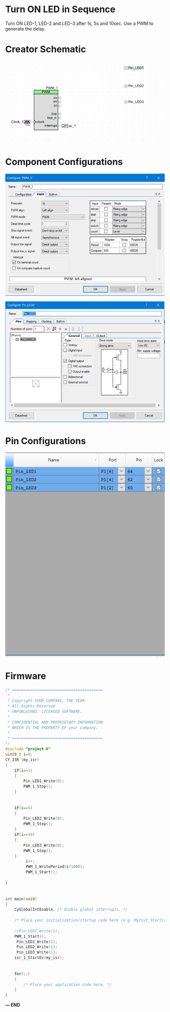# Turn ON LED in Sequence

Turn ON LED-1, LED-2 and LED-3 after 1s, 5s and 10sec. Use a PWM to generate the delay. 

# Creator Schematic

![Lab_Component.PNG](Lab_Component.png)

# Component Configurations

                                             

![PWM_Configuration.PNG](PWM_Configuration.png)

![LED Configuration.PNG](LED_Configuration.png)

# Pin Configurations

![Pin_Configuration.PNG](Pin_Configuration.png)

# Firmware

```c
/* ========================================
 *
 * Copyright YOUR COMPANY, THE YEAR
 * All Rights Reserved
 * UNPUBLISHED, LICENSED SOFTWARE.
 *
 * CONFIDENTIAL AND PROPRIETARY INFORMATION
 * WHICH IS THE PROPERTY OF your company.
 *
 * ========================================
*/
#include "project.h"
uint8_t i=0;
CY_ISR (my_isr)
{
    if(i==1)
    {
        Pin_LED1_Write(0);        
        PWM_1_Stop();
    }
    

    if(i==5)
    {
        Pin_LED2_Write(0);        
        PWM_1_Stop();
    }
    if(i==10)
    {
        Pin_LED3_Write(0);        
        PWM_1_Stop();
    }
         i++;   
         PWM_1_WritePeriod(i*1000);
         PWM_1_Start();
      
} 
   

int main(void)
{
    CyGlobalIntEnable; /* Enable global interrupts. */

    /* Place your initialization/startup code here (e.g. MyInst_Start()) */

    //Pin_LED1_Write(1);
    PWM_1_Start();
     Pin_LED1_Write(1);
     Pin_LED2_Write(1);
     Pin_LED3_Write(1);
    isr_1_StartEx(my_isr);
    
  
    for(;;)
    {
        /* Place your application code here. */
    }
}
```

**— END**